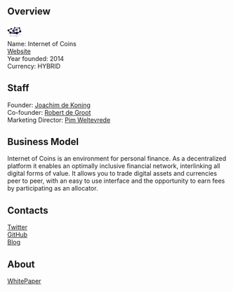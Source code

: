 ## Overview
![logo](../projects/logo/internet_of_coins.png)  
Name: Internet of Coins  
[Website](https://coinstorm.net/en)  
Year founded: 2014  
Currency: HYBRID  
## Staff
Founder: [Joachim de Koning](../people/joachim_de_koning.md)  
Co-founder: [Robert de Groot](../people/robert_de_groot.md)  
Marketing Director: [Pim Weltevrede](../people/pim_weltevrede.md)  
## Business Model
Internet of Coins is an environment for personal finance. As a decentralized platform it enables an optimally inclusive financial network, interlinking all digital forms of value. It allows you to trade digital assets and currencies peer to peer, with an easy to use interface and the opportunity to earn fees by participating as an allocator.
## Contacts  
[Twitter](https://twitter.com/internetofcoins)      
[GitHub](https://github.com/internetofcoins)  
[Blog](https://blog.internetofcoins.org/)  
## About  
[WhitePaper](https://coinstorm.net/whitepaper_ioc.pdf)  

